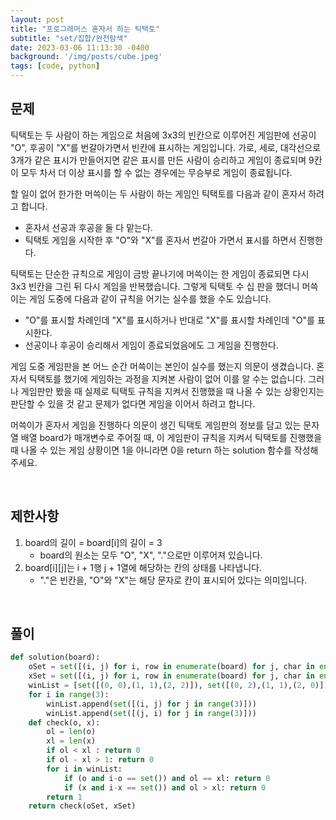 ```yaml
---
layout: post
title: "프로그래머스 혼자서 하는 틱택토"
subtitle: "set/집합/완전탐색"
date: 2023-03-06 11:13:30 -0400
background: '/img/posts/cube.jpeg'
tags: [code, python]
---
```

## 문제

틱택토는 두 사람이 하는 게임으로 처음에 3x3의 빈칸으로 이루어진 게임판에 선공이 "O", 후공이 "X"를 번갈아가면서 빈칸에 표시하는 게임입니다. 가로, 세로, 대각선으로 3개가 같은 표시가 만들어지면 같은 표시를 만든 사람이 승리하고 게임이 종료되며 9칸이 모두 차서 더 이상 표시를 할 수 없는 경우에는 무승부로 게임이 종료됩니다.

할 일이 없어 한가한 머쓱이는 두 사람이 하는 게임인 틱택토를 다음과 같이 혼자서 하려고 합니다.

* 혼자서 선공과 후공을 둘 다 맡는다.
* 틱택토 게임을 시작한 후 "O"와 "X"를 혼자서 번갈아 가면서 표시를 하면서 진행한다.

틱택토는 단순한 규칙으로 게임이 금방 끝나기에 머쓱이는 한 게임이 종료되면 다시 3x3 빈칸을 그린 뒤 다시 게임을 반복했습니다. 그렇게 틱택토 수 십 판을 했더니 머쓱이는 게임 도중에 다음과 같이 규칙을 어기는 실수를 했을 수도 있습니다.

* "O"를 표시할 차례인데 "X"를 표시하거나 반대로 "X"를 표시할 차례인데 "O"를 표시한다.
* 선공이나 후공이 승리해서 게임이 종료되었음에도 그 게임을 진행한다.

게임 도중 게임판을 본 어느 순간 머쓱이는 본인이 실수를 했는지 의문이 생겼습니다. 혼자서 틱택토를 했기에 게임하는 과정을 지켜본 사람이 없어 이를 알 수는 없습니다. 그러나 게임판만 봤을 때 실제로 틱택토 규칙을 지켜서 진행했을 때 나올 수 있는 상황인지는 판단할 수 있을 것 같고 문제가 없다면 게임을 이어서 하려고 합니다.

머쓱이가 혼자서 게임을 진행하다 의문이 생긴 틱택토 게임판의 정보를 담고 있는 문자열 배열 board가 매개변수로 주어질 때, 이 게임판이 규칙을 지켜서 틱택토를 진행했을 때 나올 수 있는 게임 상황이면 1을 아니라면 0을 return 하는 solution 함수를 작성해 주세요.


<br>

## 제한사항
1. board의 길이 = board[i]의 길이 = 3
   * board의 원소는 모두 "O", "X", "."으로만 이루어져 있습니다.
2. board[i][j]는 i + 1행 j + 1열에 해당하는 칸의 상태를 나타냅니다.
   * "."은 빈칸을, "O"와 "X"는 해당 문자로 칸이 표시되어 있다는 의미입니다.

<br>

## 풀이

``` python
def solution(board):    
    oSet = set([(i, j) for i, row in enumerate(board) for j, char in enumerate(row) if char == "O"])
    xSet = set([(i, j) for i, row in enumerate(board) for j, char in enumerate(row) if char == "X"])
    winList = [set([(0, 0),(1, 1),(2, 2)]), set([(0, 2),(1, 1),(2, 0)])]
    for i in range(3):
        winList.append(set([(i, j) for j in range(3)]))
        winList.append(set([(j, i) for j in range(3)]))
    def check(o, x):
        ol = len(o)
        xl = len(x)
        if ol < xl : return 0
        if ol - xl > 1: return 0
        for i in winList:
            if (o and i-o == set()) and ol == xl: return 0
            if (x and i-x == set()) and ol > xl: return 0            
        return 1
    return check(oSet, xSet)
```
